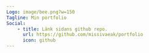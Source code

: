 ```yaml
---
Logo: image/bee.png?w=150
Tagline: Min portfolio
Social:
    - title: Länk sidans github repo.
      url: https://github.com/missivaeak/portfolio
      icon: github
---
```


